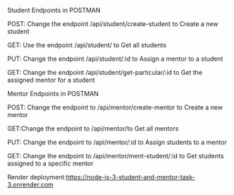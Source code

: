 Student Endpoints in POSTMAN

POST: Change the endpoint /api/student/create-student to Create a new student

GET: Use the endpoint /api/student/ to Get all students

PUT: Change the endpoint /api/student/:id to Assign a mentor to a student

GET: Change the endpoint /api/student/get-particular/:id to Get the assigned mentor for a student

Mentor Endpoints in POSTMAN

POST: Change the endpoint to /api/mentor/create-mentor to Create a new mentor

GET:Change the endpoint to /api/mentor/to Get all mentors

PUT: Change the endpoint to /api/mentor/:id to Assign students to a mentor

GET: Change the endpoint to /api/mentor/ment-student/:id to Get students assigned to a specific mentor

Render deployment:https://node-js-3-student-and-mentor-task-3.onrender.com
